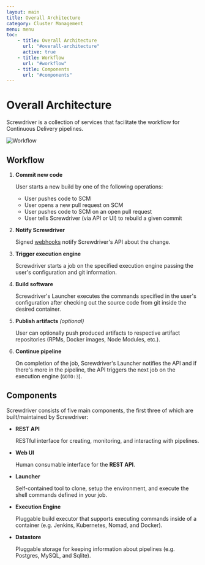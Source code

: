 ```yaml
---
layout: main
title: Overall Architecture
category: Cluster Management
menu: menu
toc: 
    - title: Overall Architecture
      url: "#overall-architecture"
      active: true
    - title: Workflow
      url: "#workflow"
    - title: Components
      url: "#components"
---
```

# Overall Architecture

Screwdriver is a collection of services that facilitate the workflow for
Continuous Delivery pipelines.

![Workflow](assets/workflow.png)

## Workflow

1. **Commit new code**

    User starts a new build by one of the following operations:

    - User pushes code to SCM
    - User opens a new pull request on SCM
    - User pushes code to SCM on an open pull request
    - User tells Screwdriver (via API or UI) to rebuild a given commit

2. **Notify Screwdriver**

    Signed [webhooks](https://developer.github.com/webhooks/) notify
    Screwdriver's API about the change.

3. **Trigger execution engine**

    Screwdriver starts a job on the specified execution engine passing the
    user's configuration and git information.

4. **Build software**

    Screwdriver's Launcher executes the commands specified in the user's
    configuration after checking out the source code from git inside the
    desired container.

5. **Publish artifacts** _(optional)_

    User can optionally push produced artifacts to respective artifact
    repositories (RPMs, Docker images, Node Modules, etc.).

6. **Continue pipeline**

    On completion of the job, Screwdriver's Launcher notifies the API and
    if there's more in the pipeline, the API triggers the next job on the
    execution engine (`GOTO:3`).

## Components

Screwdriver consists of five main components, the first three of which are
built/maintained by Screwdriver:

 - **REST API**

    RESTful interface for creating, monitoring, and interacting with pipelines.

 - **Web UI**

    Human consumable interface for the **REST API**.

 - **Launcher**

    Self-contained tool to clone, setup the environment, and execute the
    shell commands defined in your job.

 - **Execution Engine**

    Pluggable build executor that supports executing commands inside of a
    container (e.g. Jenkins, Kubernetes, Nomad, and Docker).

 - **Datastore**

    Pluggable storage for keeping information about pipelines
    (e.g. Postgres, MySQL, and Sqlite).
